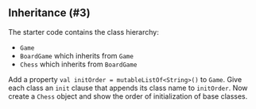 ## Inheritance (#3)

The starter code contains the class hierarchy:

- `Game`
- `BoardGame` which inherits from `Game`
- `Chess` which inherits from `BoardGame`

Add a property `val initOrder = mutableListOf<String>()` to `Game`. Give each
class an `init` clause that appends its class name to `initOrder`. Now create a
`Chess` object and show the order of initialization of base classes.